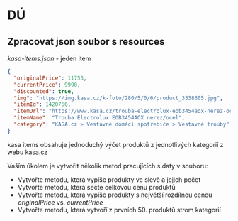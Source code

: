 # DÚ
## Zpracovat json soubor s resources

*kasa-items.json* - jeden item
```json
{
  "originalPrice": 11753,
  "currentPrice": 9990,
  "discounted": true,
  "img": "https://img.kasa.cz/k-foto/280/5/0/6/product_3338605.jpg",
  "itemId": 1420766,
  "itemUrl": "https://www.kasa.cz/trouba-electrolux-eob3454aox-nerez-ocel/",
  "itemName": "Trouba Electrolux EOB3454AOX nerez/ocel",
  "category": "KASA.cz > Vestavné domácí spotřebiče > Vestavné trouby"
}
```

kasa items obsahuje jednoduchý výčet produktů z jednotlivých kategorií z webu kasa.cz

Vaším úkolem je vytvořit několik metod pracujících s daty v souboru:

- Vytvořte metodu, která vypíše produkty ve slevě a jejich počet
- Vytvořte metodu, která sečte celkovou cenu produktů
- Vytvořte metodu, která vypíše produkty s největší rozdílnou cenou *originalPrice* vs. *currentPrice*
- Vytvořte metodu, která vytvoří z prvních 50. produktů strom kategorií